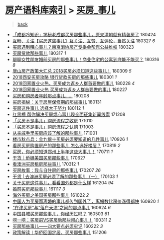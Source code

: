 [房产语料库索引](../../README.md)  > [买房_事儿](买房_事儿.md)
====
> [back](../README.md)

- [「成都冷知识」揭秘老成都买房那些事儿，原来清朝就有精装房了](http://jkwz.applinzi.com/ittc/7095553849152766986.html#%E3%80%8C%E6%88%90%E9%83%BD%E5%86%B7%E7%9F%A5%E8%AF%86%E3%80%8D%E6%8F%AD%E7%A7%98%E8%80%81%E6%88%90%E9%83%BD%E4%B9%B0%E6%88%BF%E9%82%A3%E4%BA%9B%E4%BA%8B%E5%84%BF%EF%BC%8C%E5%8E%9F%E6%9D%A5%E6%B8%85%E6%9C%9D%E5%B0%B1%E6%9C%89%E7%B2%BE%E8%A3%85%E6%88%BF%E4%BA%86) 180424  
- [互粉、关注【买房这些事儿】互关注、互赞、互评论，当然关注](http://jkwz.applinzi.com/ittc/7085174178070397958.html#%E4%BA%92%E7%B2%89%E3%80%81%E5%85%B3%E6%B3%A8%E3%80%90%E4%B9%B0%E6%88%BF%E8%BF%99%E4%BA%9B%E4%BA%8B%E5%84%BF%E3%80%91%E4%BA%92%E5%85%B3%E6%B3%A8%E3%80%81%E4%BA%92%E8%B5%9E%E3%80%81%E4%BA%92%E8%AF%84%E8%AE%BA%EF%BC%8C%E5%BD%93%E7%84%B6%E5%85%B3%E6%B3%A8) 180327 *6* 
- [买房遇到糟心事儿？南京消协房产专委会帮您公益维权](http://jkwz.applinzi.com/ittc/7083611141966398470.html#%E4%B9%B0%E6%88%BF%E9%81%87%E5%88%B0%E7%B3%9F%E5%BF%83%E4%BA%8B%E5%84%BF%EF%BC%9F%E5%8D%97%E4%BA%AC%E6%B6%88%E5%8D%8F%E6%88%BF%E4%BA%A7%E4%B8%93%E5%A7%94%E4%BC%9A%E5%B8%AE%E6%82%A8%E5%85%AC%E7%9B%8A%E7%BB%B4%E6%9D%83) 180323  
- [买房贷款那些事儿](http://jkwz.applinzi.com/ittc/7081495305168356362.html#%E4%B9%B0%E6%88%BF%E8%B4%B7%E6%AC%BE%E9%82%A3%E4%BA%9B%E4%BA%8B%E5%84%BF) 180317 *1* 
- [聊聊女性朋友婚前买房的那些事儿！商业住宅的公寓到底能不能买？](http://jkwz.applinzi.com/ittc/7081080886701589521.html#%E8%81%8A%E8%81%8A%E5%A5%B3%E6%80%A7%E6%9C%8B%E5%8F%8B%E5%A9%9A%E5%89%8D%E4%B9%B0%E6%88%BF%E7%9A%84%E9%82%A3%E4%BA%9B%E4%BA%8B%E5%84%BF%EF%BC%81%E5%95%86%E4%B8%9A%E4%BD%8F%E5%AE%85%E7%9A%84%E5%85%AC%E5%AF%93%E5%88%B0%E5%BA%95%E8%83%BD%E4%B8%8D%E8%83%BD%E4%B9%B0%EF%BC%9F) 180316 *8* 
- [唐山房产政策大汇总 2018买房必须知道这些事儿！](http://jkwz.applinzi.com/ittc/7078469040366683153.html#%E5%94%90%E5%B1%B1%E6%88%BF%E4%BA%A7%E6%94%BF%E7%AD%96%E5%A4%A7%E6%B1%87%E6%80%BB+2018%E4%B9%B0%E6%88%BF%E5%BF%85%E9%A1%BB%E7%9F%A5%E9%81%93%E8%BF%99%E4%BA%9B%E4%BA%8B%E5%84%BF%EF%BC%81) 180309 *5* 
- [2018西安买房攻略 银行贷款买房的那些事儿](http://jkwz.applinzi.com/ittc/7075523008754353162.html#2018%E8%A5%BF%E5%AE%89%E4%B9%B0%E6%88%BF%E6%94%BB%E7%95%A5+%E9%93%B6%E8%A1%8C%E8%B4%B7%E6%AC%BE%E4%B9%B0%E6%88%BF%E7%9A%84%E9%82%A3%E4%BA%9B%E4%BA%8B%E5%84%BF) 180301 *1* 
- [2018回家置业火热，买房成为返乡人群首要做的事儿](http://jkwz.applinzi.com/ittc/7074935982682276870.html#2018%E5%9B%9E%E5%AE%B6%E7%BD%AE%E4%B8%9A%E7%81%AB%E7%83%AD%EF%BC%8C%E4%B9%B0%E6%88%BF%E6%88%90%E4%B8%BA%E8%BF%94%E4%B9%A1%E4%BA%BA%E7%BE%A4%E9%A6%96%E8%A6%81%E5%81%9A%E7%9A%84%E4%BA%8B%E5%84%BF) 180228 *4* 
- [2018回家置业火热 买房成为返乡人群首要做的事儿](http://jkwz.applinzi.com/ittc/7074879983241921547.html#2018%E5%9B%9E%E5%AE%B6%E7%BD%AE%E4%B8%9A%E7%81%AB%E7%83%AD+%E4%B9%B0%E6%88%BF%E6%88%90%E4%B8%BA%E8%BF%94%E4%B9%A1%E4%BA%BA%E7%BE%A4%E9%A6%96%E8%A6%81%E5%81%9A%E7%9A%84%E4%BA%8B%E5%84%BF) 180227  
- [买房和购房者年龄那点事儿……](http://jkwz.applinzi.com/ittc/7067650744079877131.html#%E4%B9%B0%E6%88%BF%E5%92%8C%E8%B4%AD%E6%88%BF%E8%80%85%E5%B9%B4%E9%BE%84%E9%82%A3%E7%82%B9%E4%BA%8B%E5%84%BF%E2%80%A6%E2%80%A6) 180208  
- [买房揭秘：关于房屋保修期的那些事儿](http://jkwz.applinzi.com/ittc/7064805631951635463.html#%E4%B9%B0%E6%88%BF%E6%8F%AD%E7%A7%98%EF%BC%9A%E5%85%B3%E4%BA%8E%E6%88%BF%E5%B1%8B%E4%BF%9D%E4%BF%AE%E6%9C%9F%E7%9A%84%E9%82%A3%E4%BA%9B%E4%BA%8B%E5%84%BF) 180131  
- [买房这件事儿 选择大于努力](http://jkwz.applinzi.com/ittc/7057675901783770118.html#%E4%B9%B0%E6%88%BF%E8%BF%99%E4%BB%B6%E4%BA%8B%E5%84%BF+%E9%80%89%E6%8B%A9%E5%A4%A7%E4%BA%8E%E5%8A%AA%E5%8A%9B) 180112 *1* 
- [红黑榜 帮你解决买房烦心事儿现全面征集新闻线索](http://jkwz.applinzi.com/ittc/7044499111145898769.html#%E7%BA%A2%E9%BB%91%E6%A6%9C+%E5%B8%AE%E4%BD%A0%E8%A7%A3%E5%86%B3%E4%B9%B0%E6%88%BF%E7%83%A6%E5%BF%83%E4%BA%8B%E5%84%BF%E7%8E%B0%E5%85%A8%E9%9D%A2%E5%BE%81%E9%9B%86%E6%96%B0%E9%97%BB%E7%BA%BF%E7%B4%A2) 171208  
- [「买房不是事儿」购房流程之收房](http://jkwz.applinzi.com/ittc/7022739111386022928.html#%E3%80%8C%E4%B9%B0%E6%88%BF%E4%B8%8D%E6%98%AF%E4%BA%8B%E5%84%BF%E3%80%8D%E8%B4%AD%E6%88%BF%E6%B5%81%E7%A8%8B%E4%B9%8B%E6%94%B6%E6%88%BF) 171010  
- [「买房不是事儿」购房流程之认购](http://jkwz.applinzi.com/ittc/7020148301960315921.html#%E3%80%8C%E4%B9%B0%E6%88%BF%E4%B8%8D%E6%98%AF%E4%BA%8B%E5%84%BF%E3%80%8D%E8%B4%AD%E6%88%BF%E6%B5%81%E7%A8%8B%E4%B9%8B%E8%AE%A4%E8%B4%AD) 171003  
- [从亲戚手里买房应该了解的那些事儿](http://jkwz.applinzi.com/ittc/7018744869558944785.html#%E4%BB%8E%E4%BA%B2%E6%88%9A%E6%89%8B%E9%87%8C%E4%B9%B0%E6%88%BF%E5%BA%94%E8%AF%A5%E4%BA%86%E8%A7%A3%E7%9A%84%E9%82%A3%E4%BA%9B%E4%BA%8B%E5%84%BF) 171001  
- [楼市秋点兵：金九银十买房必须要知道的几件事儿](http://jkwz.applinzi.com/ittc/7017627906149450769.html#%E6%A5%BC%E5%B8%82%E7%A7%8B%E7%82%B9%E5%85%B5%EF%BC%9A%E9%87%91%E4%B9%9D%E9%93%B6%E5%8D%81%E4%B9%B0%E6%88%BF%E5%BF%85%E9%A1%BB%E8%A6%81%E7%9F%A5%E9%81%93%E7%9A%84%E5%87%A0%E4%BB%B6%E4%BA%8B%E5%84%BF) 170926 *1* 
- [看房买房购置房产的那些事儿 怎么选好楼层？](http://jkwz.applinzi.com/ittc/7003455417450234897.html#%E7%9C%8B%E6%88%BF%E4%B9%B0%E6%88%BF%E8%B4%AD%E7%BD%AE%E6%88%BF%E4%BA%A7%E7%9A%84%E9%82%A3%E4%BA%9B%E4%BA%8B%E5%84%BF+%E6%80%8E%E4%B9%88%E9%80%89%E5%A5%BD%E6%A5%BC%E5%B1%82%EF%BC%9F) 170819 *2* 
- [买房，你必须知道郑州上半年这些大事儿！](http://jkwz.applinzi.com/ittc/6989137749834466321.html#%E4%B9%B0%E6%88%BF%EF%BC%8C%E4%BD%A0%E5%BF%85%E9%A1%BB%E7%9F%A5%E9%81%93%E9%83%91%E5%B7%9E%E4%B8%8A%E5%8D%8A%E5%B9%B4%E8%BF%99%E4%BA%9B%E5%A4%A7%E4%BA%8B%E5%84%BF%EF%BC%81) 170711 *1* 
- [干货｜侨姐美国买房那些事儿](http://jkwz.applinzi.com/ittc/6983805155626451973.html#%E5%B9%B2%E8%B4%A7%EF%BD%9C%E4%BE%A8%E5%A7%90%E7%BE%8E%E5%9B%BD%E4%B9%B0%E6%88%BF%E9%82%A3%E4%BA%9B%E4%BA%8B%E5%84%BF) 170627  
- [看澳洲买房租房那些事儿](http://jkwz.applinzi.com/ittc/6944138548721746949.html#%E7%9C%8B%E6%BE%B3%E6%B4%B2%E4%B9%B0%E6%88%BF%E7%A7%9F%E6%88%BF%E9%82%A3%E4%BA%9B%E4%BA%8B%E5%84%BF) 170312 *1* 
- [买房故事：我与自住房的那些事儿](http://jkwz.applinzi.com/ittc/6931821038869677060.html#%E4%B9%B0%E6%88%BF%E6%95%85%E4%BA%8B%EF%BC%9A%E6%88%91%E4%B8%8E%E8%87%AA%E4%BD%8F%E6%88%BF%E7%9A%84%E9%82%A3%E4%BA%9B%E4%BA%8B%E5%84%BF) 170207 *26* 
- [干货 | 去澳洲买房必须了解的那些事儿（一）](http://jkwz.applinzi.com/ittc/6918957045377401860.html#%E5%B9%B2%E8%B4%A7+%7C+%E5%8E%BB%E6%BE%B3%E6%B4%B2%E4%B9%B0%E6%88%BF%E5%BF%85%E9%A1%BB%E4%BA%86%E8%A7%A3%E7%9A%84%E9%82%A3%E4%BA%9B%E4%BA%8B%E5%84%BF%EF%BC%88%E4%B8%80%EF%BC%89) 170103 *1* 
- [关于买房这件事儿，看看国外都是什么样](http://jkwz.applinzi.com/ittc/6907692264813233156.html#%E5%85%B3%E4%BA%8E%E4%B9%B0%E6%88%BF%E8%BF%99%E4%BB%B6%E4%BA%8B%E5%84%BF%EF%BC%8C%E7%9C%8B%E7%9C%8B%E5%9B%BD%E5%A4%96%E9%83%BD%E6%98%AF%E4%BB%80%E4%B9%88%E6%A0%B7) 161204 *94* 
- [婚前买房那些事儿](http://jkwz.applinzi.com/ittc/6901244649661793284.html#%E5%A9%9A%E5%89%8D%E4%B9%B0%E6%88%BF%E9%82%A3%E4%BA%9B%E4%BA%8B%E5%84%BF) 161117 *3* 
- [海外买房之美国买房那些事儿](http://jkwz.applinzi.com/ittc/6891872445853598724.html#%E6%B5%B7%E5%A4%96%E4%B9%B0%E6%88%BF%E4%B9%8B%E7%BE%8E%E5%9B%BD%E4%B9%B0%E6%88%BF%E9%82%A3%E4%BA%9B%E4%BA%8B%E5%84%BF) 161022 *2* 
- [中国人为买房而离婚的事儿都传到国外了，离婚数比房价涨得都快](http://jkwz.applinzi.com/ittc/6879947728209052676.html#%E4%B8%AD%E5%9B%BD%E4%BA%BA%E4%B8%BA%E4%B9%B0%E6%88%BF%E8%80%8C%E7%A6%BB%E5%A9%9A%E7%9A%84%E4%BA%8B%E5%84%BF%E9%83%BD%E4%BC%A0%E5%88%B0%E5%9B%BD%E5%A4%96%E4%BA%86%EF%BC%8C%E7%A6%BB%E5%A9%9A%E6%95%B0%E6%AF%94%E6%88%BF%E4%BB%B7%E6%B6%A8%E5%BE%97%E9%83%BD%E5%BF%AB) 160920 *1* 
- [“在津买房”与“落户天津”之间的那点事儿](http://jkwz.applinzi.com/ittc/6847332309644346373.html#%E2%80%9C%E5%9C%A8%E6%B4%A5%E4%B9%B0%E6%88%BF%E2%80%9D%E4%B8%8E%E2%80%9C%E8%90%BD%E6%88%B7%E5%A4%A9%E6%B4%A5%E2%80%9D%E4%B9%8B%E9%97%B4%E7%9A%84%E9%82%A3%E7%82%B9%E4%BA%8B%E5%84%BF) 160624 *6* 
- [中国县城买房那些事儿，你经历过吗？](http://jkwz.applinzi.com/ittc/6827774135719429124.html#%E4%B8%AD%E5%9B%BD%E5%8E%BF%E5%9F%8E%E4%B9%B0%E6%88%BF%E9%82%A3%E4%BA%9B%E4%BA%8B%E5%84%BF%EF%BC%8C%E4%BD%A0%E7%BB%8F%E5%8E%86%E8%BF%87%E5%90%97%EF%BC%9F) 160503 *61* 
- [唠一唠：买房前VS买房后那些闹心事儿！](http://jkwz.applinzi.com/ittc/6808358442313974789.html#%E5%94%A0%E4%B8%80%E5%94%A0%EF%BC%9A%E4%B9%B0%E6%88%BF%E5%89%8DVS%E4%B9%B0%E6%88%BF%E5%90%8E%E9%82%A3%E4%BA%9B%E9%97%B9%E5%BF%83%E4%BA%8B%E5%84%BF%EF%BC%81) 160311 *2* 
- [买房那些事儿——四大要点必须牢记](http://jkwz.applinzi.com/ittc/6801594651110802436.html#%E4%B9%B0%E6%88%BF%E9%82%A3%E4%BA%9B%E4%BA%8B%E5%84%BF%E2%80%94%E2%80%94%E5%9B%9B%E5%A4%A7%E8%A6%81%E7%82%B9%E5%BF%85%E9%A1%BB%E7%89%A2%E8%AE%B0) 160222 *3* 
- [政策解读丨华侨回国定居、买房那些事儿](http://jkwz.applinzi.com/ittc/6772795645891183621.html#%E6%94%BF%E7%AD%96%E8%A7%A3%E8%AF%BB%E4%B8%A8%E5%8D%8E%E4%BE%A8%E5%9B%9E%E5%9B%BD%E5%AE%9A%E5%B1%85%E3%80%81%E4%B9%B0%E6%88%BF%E9%82%A3%E4%BA%9B%E4%BA%8B%E5%84%BF) 151206  
